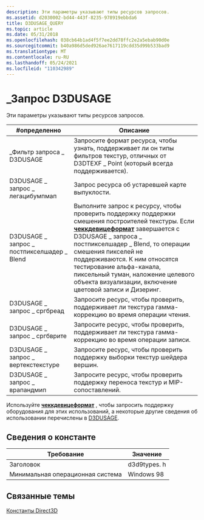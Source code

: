 ```yaml
---
description: Эти параметры указывают типы ресурсов запросов.
ms.assetid: d2030002-bd44-443f-8235-978919ebbda6
title: D3DUSAGE_QUERY
ms.topic: article
ms.date: 05/31/2018
ms.openlocfilehash: 038cb64b1ad4f5f7ee2dd78ffc2e2a5ebab90d0e
ms.sourcegitcommit: b40a986d5ded926ae7617119cdd35d99b533bad9
ms.translationtype: MT
ms.contentlocale: ru-RU
ms.lasthandoff: 05/24/2021
ms.locfileid: "110342989"
---
```

# <a name="d3dusage_query"></a>\_Запрос D3DUSAGE

Эти параметры указывают типы ресурсов запросов.



| \#определенно                                   | Описание                                                                                                                                                                                                                                                                                                                                         |
|--------------------------------------------|-----------------------------------------------------------------------------------------------------------------------------------------------------------------------------------------------------------------------------------------------------------------------------------------------------------------------------------------------------|
| \_Фильтр запроса \_ D3DUSAGE                    | Запросите формат ресурса, чтобы узнать, поддерживает ли он типы фильтров текстур, отличных от D3DTEXF \_ Point (который всегда поддерживается).                                                                                                                                                                                                                         |
| D3DUSAGE \_ запрос \_ легацибумпмап             | Запрос ресурса об устаревшей карте выпуклости.                                                                                                                                                                                                                                                                                                         |
| D3DUSAGE \_ запрос \_ постпикселшадер \_ Blend | Выполните запрос к ресурсу, чтобы проверить поддержку поддержки смешения построителей текстуры. Если [**чеккдевицеформат**](/windows/win32/api/d3d9/nf-d3d9-idirect3d9-checkdeviceformat) завершается с D3DUSAGE \_ запроса \_ постпикселшадер \_ Blend, то операции смешения пикселей не поддерживаются. К ним относятся тестирование альфа-канала, пиксельный туман, наложение целевого объекта визуализации, включение цветовой записи и Дизеринг. |
| D3DUSAGE \_ запрос \_ сргбреад                  | Запросите ресурс, чтобы проверить, поддерживает ли текстура гамма-коррекцию во время операции чтения.                                                                                                                                                                                                                                                        |
| D3DUSAGE \_ запрос \_ сргбврите                 | Запросите ресурс, чтобы проверить, поддерживает ли текстура гамма-коррекцию во время операции записи.                                                                                                                                                                                                                                                       |
| D3DUSAGE \_ запрос \_ вертекстекстуре             | Запросите ресурс, чтобы проверить поддержку выборки текстур шейдера вершин.                                                                                                                                                                                                                                                                            |
| D3DUSAGE \_ запрос \_ врапандмип                | Запросите ресурс, чтобы проверить поддержку переноса текстур и MIP-сопоставлений.                                                                                                                                                                                                                                                                          |



 

Используйте [**чеккдевицеформат**](/windows/win32/api/d3d9/nf-d3d9-idirect3d9-checkdeviceformat) , чтобы запросить поддержку оборудования для этих использований, а некоторые другие сведения об использовании перечислены в [D3DUSAGE](d3dusage.md).

## <a name="constant-information"></a>Сведения о константе



| Требование                         | Значение            |
|--------------------------|-------------|
| Заголовок                   | d3d9types. h |
| Минимальная операционная система | Windows 98  |



 

## <a name="related-topics"></a>Связанные темы

<dl> <dt>

[Константы Direct3D](dx9-graphics-reference-d3d-constants.md)
</dt> </dl>

 

 
